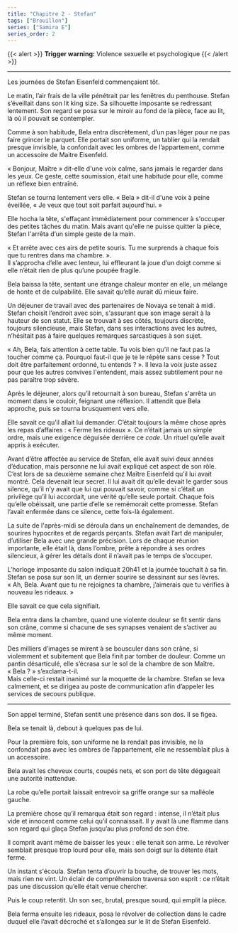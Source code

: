 ```yaml
---
title: "Chapitre 2 - Stefan"
tags: ["Brouillon"]
series: ["Samira E"]
series_order: 2
---
```



{{< alert >}}
**Trigger warning:** Violence sexuelle et psychologique
{{< /alert >}}

---


Les journées de Stefan Eisenfeld commençaient tôt.

Le matin, l’air frais de la ville pénétrait par les fenêtres du penthouse. Stefan s’éveillait dans son lit king size. Sa silhouette imposante se redressant lentement. Son regard se posa sur le miroir au fond de la pièce, face au lit, là où il pouvait se contempler.

Comme à son habitude, Bela entra discrètement, d’un pas léger pour ne pas faire grincer le parquet. Elle portait son uniforme, un tablier qui la rendait presque invisible, la confondait avec les ombres de l’appartement, comme un accessoire de Maitre Eisenfeld.

« Bonjour, Maître » dit-elle d'une voix calme, sans jamais le regarder dans les yeux. Ce geste, cette soumission, était une habitude pour elle, comme un réflexe bien entraîné.

Stefan se tourna lentement vers elle. « Bela » dit-il d'une voix à peine éveillée, « Je veux que tout soit parfait aujourd'hui. »

Elle hocha la tête, s'effaçant immédiatement pour commencer à s'occuper des petites tâches du matin. Mais avant qu'elle ne puisse quitter la pièce, Stefan l'arrêta d’un simple geste de la main.

« Et arrête avec ces airs de petite souris. Tu me surprends à chaque fois que tu rentres dans ma chambre. ».\
Il s’approcha d’elle avec lenteur, lui effleurant la joue d’un doigt comme si elle n’était rien de plus qu’une poupée fragile.

Bela baissa la tête, sentant une étrange chaleur monter en elle, un mélange de honte et de culpabilité. Elle savait qu’elle aurait dû mieux faire.

Un déjeuner de travail avec des partenaires de Novaya se tenait à midi. Stefan choisit l’endroit avec soin, s'assurant que son image serait à la hauteur de son statut. Elle se trouvait à ses côtés, toujours discrète, toujours silencieuse, mais Stefan, dans ses interactions avec les autres, n’hésitait pas à faire quelques remarques sarcastiques à son sujet.

« Ah, Bela, fais attention à cette table. Tu vois bien qu’il ne faut pas la toucher comme ça. 
Pourquoi faut-il que je te le répète sans cesse ? Tout doit être parfaitement ordonné, tu entends ? ». Il leva la voix juste assez pour que les autres convives l'entendent, mais assez subtilement pour ne pas paraître trop sévère.

Après le déjeuner, alors qu’il retournait à son bureau, Stefan s'arrêta un moment dans le couloir, feignant une réflexion. Il attendit que Bela approche, puis se tourna brusquement vers elle.

Elle savait ce qu’il allait lui demander. C’était toujours la même chose après les repas d’affaires : « Ferme les rideaux ». 
Ce n’était jamais un simple ordre, mais une exigence déguisée derrière ce *code*. Un rituel qu’elle avait appris à exécuter.

Avant d’être affectée au service de Stefan, elle avait suivi deux années d’éducation, mais personne ne lui avait expliqué cet aspect de son rôle. C’est lors de sa deuxième semaine chez Maître Eisenfeld qu’il lui avait montré. Cela devenait leur secret. Il lui avait dit qu’elle devait le garder sous silence, qu’il n’y avait que lui qui pouvait savoir, comme si c’était un privilège qu’il lui accordait, une vérité qu’elle seule portait.
Chaque fois qu’elle obéissait, une partie d’elle se remémorait cette promesse. Stefan l’avait enfermée dans ce silence, cette fois-là également.

La suite de l'après-midi se déroula dans un enchaînement de demandes, 
de sourires hypocrites et de regards perçants. 
Stefan avait l’art de manipuler, d’utiliser Bela avec une grande précision. Lors de chaque réunion importante, elle était là, dans l’ombre, prête à répondre à ses ordres silencieux, à gérer les détails dont il n’avait pas le temps de s’occuper.

L’horloge imposante du salon indiquait 20h41 et la journée touchait à sa fin. 
Stefan se posa sur son lit, un dernier sourire se dessinant sur ses lèvres. « Ah, Bela. Avant que tu ne rejoignes ta chambre, j’aimerais que tu vérifies à nouveau les rideaux. »

Elle savait ce que cela signifiait.

Bela entra dans la chambre, quand une violente douleur se fit sentir dans son crâne, comme si chacune de ses synapses venaient de s’activer au même moment.

Des milliers d’images se mirent à se bousculer dans son crâne, si violemment et subitement que Bela finit par tomber de douleur. Comme un pantin désarticulé, elle s’écrasa sur le sol de la chambre de son Maître.
« Bela ? » s’exclama-t-il.\
Mais celle-ci restait inanimé sur la moquette de la chambre.
Stefan se leva calmement, et se dirigea au poste de communication afin d’appeler les services de secours publique.

---

Son appel terminé, Stefan sentit une présence dans son dos. Il se figea. 

Bela se tenait là, debout à quelques pas de lui.

Pour la première fois, son uniforme ne la rendait pas invisible, ne la confondait pas avec les ombres de l’appartement, elle ne ressemblait plus à un accessoire.

Bela avait les cheveux courts, coupés nets, et son port de tête dégageait une autorité inattendue.

La robe qu’elle portait laissait entrevoir sa griffe orange sur sa malléole gauche.

La première chose qu’il remarqua était son regard : intense, il n’était plus vide et innocent comme celui qu’il connaissait. Il y avait là une flamme dans son regard qui glaça Stefan jusqu’au plus profond de son être.

Il comprit avant même de baisser les yeux : elle tenait son arme. Le révolver semblait presque trop lourd pour elle, mais son doigt sur la détente était ferme.

Un instant s'écoula. Stefan tenta d’ouvrir la bouche, de trouver les mots, mais rien ne vint. Un éclair de compréhension traversa son esprit : ce n’était pas une discussion qu’elle était venue chercher.

Puis le coup retentit. Un son sec, brutal, presque sourd, qui emplit la pièce.

Bela ferma ensuite les rideaux, posa le révolver de collection dans le cadre duquel elle l’avait décroché et s’allongea sur le lit de Stefan Eisenfeld.
